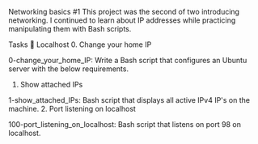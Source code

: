 Networking basics #1
This project was the second of two introducing networking. I continued to learn about IP addresses while practicing manipulating them with Bash scripts.

Tasks 📃
Localhost
0. Change your home IP

0-change_your_home_IP: Write a Bash script that configures an Ubuntu server with the below requirements.
1. Show attached IPs

1-show_attached_IPs: Bash script that displays all active IPv4 IP's on the machine.
2. Port listening on localhost

100-port_listening_on_localhost: Bash script that listens on port 98 on localhost.
